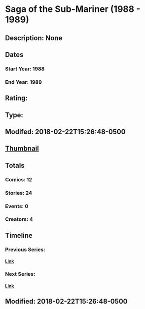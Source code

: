 # Saga of the Sub-Mariner (1988 - 1989)
## Description: None
## Dates
### Start Year: 1988
### End Year: 1989
## Rating: 
## Type: 
## Modifed: 2018-02-22T15:26:48-0500
## [Thumbnail](http://i.annihil.us/u/prod/marvel/i/mg/9/90/5a8f2772bd56a.jpg)
## Totals
### Comics: 12
### Stories: 24
### Events: 0
### Creators: 4
## Timeline
### Previous Series: 
#### [Link]()
### Next Series: 
#### [Link]()
## Modified: 2018-02-22T15:26:48-0500